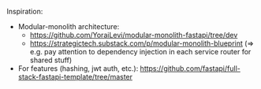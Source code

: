 Inspiration:
* Modular-monolith architecture:
  * https://github.com/YoraiLevi/modular-monolith-fastapi/tree/dev
  * https://strategictech.substack.com/p/modular-monolith-blueprint (=> e.g. pay attention to dependency injection in each service router for shared stuff)
* For features (hashing, jwt auth, etc.): https://github.com/fastapi/full-stack-fastapi-template/tree/master
